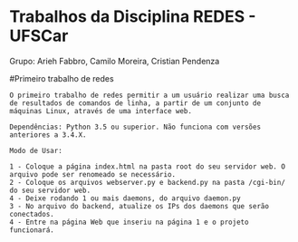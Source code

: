 # Trabalhos da Disciplina REDES - UFSCar

Grupo: Arieh Fabbro, Camilo Moreira, Cristian Pendenza

#Primeiro trabalho de redes

	O primeiro trabalho de redes permitir a um usuário realizar uma busca de resultados de comandos de linha, a partir de um conjunto de máquinas Linux, através de uma interface web.

	Dependências: Python 3.5 ou superior. Não funciona com versões anteriores a 3.4.X.

	Modo de Usar:

	1 - Coloque a página index.html na pasta root do seu servidor web. O arquivo pode ser renomeado se necessário.
	2 - Coloque os arquivos webserver.py e backend.py na pasta /cgi-bin/ do seu servidor web.
	4 - Deixe rodando 1 ou mais daemons, do arquivo daemon.py
	3 - No arquivo do backend, atualize os IPs dos daemons que serão conectados.
	4 - Entre na página Web que inseriu na página 1 e o projeto funcionará.


